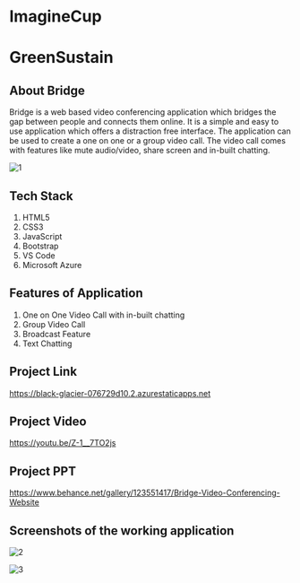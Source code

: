 # ImagineCup

# GreenSustain

## About Bridge
Bridge is a web based video conferencing application which bridges the gap between people and connects them online. It is a simple and easy to use application which offers a distraction free interface. The application can be used to create a one on one or a group video call. The video call comes with features like mute audio/video, share screen and in-built chatting.

![1](https://user-images.githubusercontent.com/81551926/210068796-4f3f9ad8-c269-46ec-a944-f31135727f54.PNG)

## Tech Stack

1. HTML5
2. CSS3
3. JavaScript
4. Bootstrap
5. VS Code
6. Microsoft Azure

## Features of Application
1. One on One Video Call with in-built chatting
2. Group Video Call
3. Broadcast Feature
4. Text Chatting

## Project Link
https://black-glacier-076729d10.2.azurestaticapps.net

## Project Video
https://youtu.be/Z-1__7TO2js

## Project PPT
https://www.behance.net/gallery/123551417/Bridge-Video-Conferencing-Website

## Screenshots of the working application

![2](https://user-images.githubusercontent.com/81551926/210068804-1916b04d-9f1e-4b01-b198-e6529b8d9975.PNG)

![3](https://user-images.githubusercontent.com/81551926/210068807-a676fe80-62cc-4c84-86be-b5f4870c5eaf.PNG)

